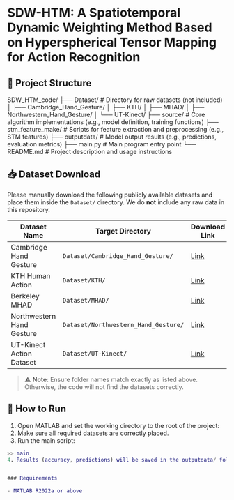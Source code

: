 # SDW-HTM: A Spatiotemporal Dynamic Weighting Method Based on Hyperspherical Tensor Mapping for Action Recognition


## 📂 Project Structure
SDW_HTM_code/
├── Dataset/                  # Directory for raw datasets (not included)
│   ├── Cambridge_Hand_Gesture/
│   ├── KTH/
│   ├── MHAD/
│   ├── Northwestern_Hand_Gesture/
│   └── UT-Kinect/
├── source/                   # Core algorithm implementations (e.g., model definition, training functions)
├── stm_feature_make/         # Scripts for feature extraction and preprocessing (e.g., STM features)
├── outputdata/               # Model output results (e.g., predictions, evaluation metrics)
├── main.py                   # Main program entry point
└── README.md                 # Project description and usage instructions



## 📥 Dataset Download

Please manually download the following publicly available datasets and place them inside the `Dataset/` directory. We do **not** include any raw data in this repository.

| Dataset Name                        | Target Directory                              | Download Link |
|------------------------------------|-----------------------------------------------|----------------|
| Cambridge Hand Gesture             | `Dataset/Cambridge_Hand_Gesture/`             | [Link](https://labicvl.github.io/ges_db.htm) |
| KTH Human Action                   | `Dataset/KTH/`                                | [Link](https://www.csc.kth.se/cvap/actions/) |
| Berkeley MHAD                      | `Dataset/MHAD/`                               | [Link](https://www.kaggle.com/datasets/dasmehdixtr/berkeley-multimodal-human-action-database) |
| Northwestern Hand Gesture          | `Dataset/Northwestern_Hand_Gesture/`          | [Link](http://users.eecs.northwestern.edu/~xsh835/assets/gesture_ivc2012.pdf) |
| UT-Kinect Action Dataset           | `Dataset/UT-Kinect/`                          | [Link](https://cvrc.ece.utexas.edu/KinectDatasets/HOJ3D.html) |

> ⚠️ **Note**: Ensure folder names match exactly as listed above. Otherwise, the code will not find the datasets correctly.


## 🚀 How to Run

1. Open MATLAB and set the working directory to the root of the project:
2. Make sure all required datasets are correctly placed.
3. Run the main script:
```matlab
>> main
4. Results (accuracy, predictions) will be saved in the outputdata/ folder.


### Requirements

- MATLAB R2022a or above  


